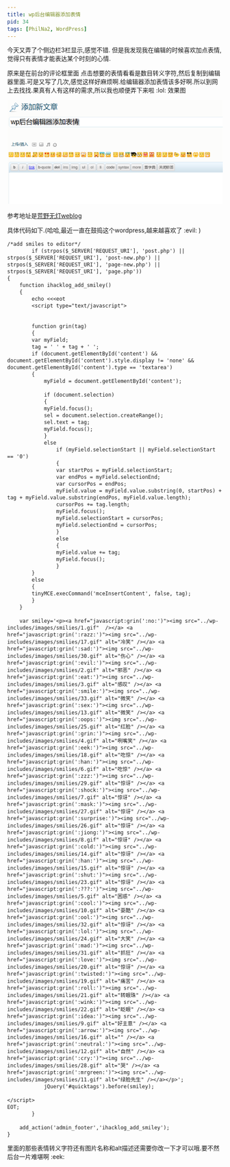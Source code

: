 ```yaml
---
title: wp后台编辑器添加表情
pid: 34
tags: [PhilNa2, WordPress]
---
```

今天又弄了个侧边栏3栏显示,感觉不错. 但是我发现我在编辑的时候喜欢加点表情,觉得只有表情才能表达某个时刻的心情.

原来是在前台的评论框里面 点击想要的表情看看是数目转义字符,然后复制到编辑器里面.可是又写了几次,感觉这样好麻烦啊.给编辑器添加表情该多好啊.所以到网上去找找.果真有人有这样的需求,所以我也顺便弄下来啦 :lol:
效果图

![](/uploads/2011/04/20110404-34-01.png)

参考地址是[荒野无灯weblog](http://www.ihacklog.com/wordpress/wpskills/add-wp-smiley-for-html-and-rich-text-editor.html)

具体代码如下.(哈哈,最近一直在鼓捣这个wordpress,越来越喜欢了 :evil: )

    /*add smiles to editor*/
            if (strpos($_SERVER['REQUEST_URI'], 'post.php') || strpos($_SERVER['REQUEST_URI'], 'post-new.php') || strpos($_SERVER['REQUEST_URI'], 'page-new.php') || strpos($_SERVER['REQUEST_URI'], 'page.php'))
    {
        function ihacklog_add_smiley()
        {
            echo <<<eot
            <script type="text/javascript">


            function grin(tag)
            {
            var myField;
            tag = ' ' + tag + ' ';
            if (document.getElementById('content') && document.getElementById('content').style.display != 'none' && document.getElementById('content').type == 'textarea')
            {
                myField = document.getElementById('content');

                if (document.selection)
                {
                myField.focus();
                sel = document.selection.createRange();
                sel.text = tag;
                myField.focus();
                }
                else
                    if (myField.selectionStart || myField.selectionStart == '0')
                    {
                    var startPos = myField.selectionStart;
                    var endPos = myField.selectionEnd;
                    var cursorPos = endPos;
                    myField.value = myField.value.substring(0, startPos) + tag + myField.value.substring(endPos, myField.value.length);
                    cursorPos += tag.length;
                    myField.focus();
                    myField.selectionStart = cursorPos;
                    myField.selectionEnd = cursorPos;
                    }
                    else
                    {
                    myField.value += tag;
                    myField.focus();
                    }
            }
            else
            {
            tinyMCE.execCommand('mceInsertContent', false, tag);
            }
        }

        var smiley='<p><a href="javascript:grin(':no:')"><img src="../wp-includes/images/smilies/1.gif"  /></a> <a href="javascript:grin(':razz:')"><img src="../wp-includes/images/smilies/17.gif" alt="冷笑" /></a> <a href="javascript:grin(':sad:')"><img src="../wp-includes/images/smilies/30.gif" alt="伤心" /></a> <a href="javascript:grin(':evil:')"><img src="../wp-includes/images/smilies/2.gif" alt="邪恶" /></a> <a href="javascript:grin(':eat:')"><img src="../wp-includes/images/smilies/3.gif" alt="感叹" /></a> <a href="javascript:grin(':smile:')"><img src="../wp-includes/images/smilies/33.gif" alt="微笑" /></a> <a href="javascript:grin(':sex:')"><img src="../wp-includes/images/smilies/13.gif" alt="微笑" /></a> <a href="javascript:grin(':oops:')"><img src="../wp-includes/images/smilies/25.gif" alt="红脸" /></a> <a href="javascript:grin(':grin:')"><img src="../wp-includes/images/smilies/4.gif" alt="咧嘴笑" /></a> <a href="javascript:grin(':eek:')"><img src="../wp-includes/images/smilies/18.gif" alt="吃惊" /></a> <a href="javascript:grin(':han:')"><img src="../wp-includes/images/smilies/6.gif" alt="吃惊" /></a> <a href="javascript:grin(':zzz:')"><img src="../wp-includes/images/smilies/29.gif" alt="惊讶" /></a> <a href="javascript:grin(':shock:')"><img src="../wp-includes/images/smilies/7.gif" alt="惊讶" /></a> <a href="javascript:grin(':mask:')"><img src="../wp-includes/images/smilies/27.gif" alt="惊讶" /></a> <a href="javascript:grin(':surprise:')"><img src="../wp-includes/images/smilies/26.gif" alt="惊讶" /></a> <a href="javascript:grin(':jiong:')"><img src="../wp-includes/images/smilies/8.gif" alt="惊讶" /></a> <a href="javascript:grin(':cold:')"><img src="../wp-includes/images/smilies/14.gif" alt="惊讶" /></a> <a href="javascript:grin(':han:')"><img src="../wp-includes/images/smilies/15.gif" alt="惊讶" /></a> <a href="javascript:grin(':shut:')"><img src="../wp-includes/images/smilies/23.gif" alt="惊讶" /></a> <a href="javascript:grin(':???:')"><img src="../wp-includes/images/smilies/5.gif" alt="困惑" /></a> <a href="javascript:grin(':cool:')"><img src="../wp-includes/images/smilies/10.gif" alt="耍酷" /></a> <a href="javascript:grin(':ool:')"><img src="../wp-includes/images/smilies/32.gif" alt="惊讶" /></a> <a href="javascript:grin(':lol:')"><img src="../wp-includes/images/smilies/24.gif" alt="大笑" /></a> <a href="javascript:grin(':mad:')"><img src="../wp-includes/images/smilies/31.gif" alt="抓狂" /></a> <a href="javascript:grin(':love:')"><img src="../wp-includes/images/smilies/20.gif" alt="惊讶" /></a> <a href="javascript:grin(':twisted:')"><img src="../wp-includes/images/smilies/19.gif" alt="痛苦" /></a> <a href="javascript:grin(':roll:')"><img src="../wp-includes/images/smilies/21.gif" alt="转眼珠" /></a> <a href="javascript:grin(':wink:')"><img src="../wp-includes/images/smilies/22.gif" alt="眨眼" /></a> <a href="javascript:grin(':idea:')"><img src="../wp-includes/images/smilies/9.gif" alt="好主意" /></a> <a href="javascript:grin(':arrow:')"><img src="../wp-includes/images/smilies/16.gif" alt="" /></a> <a href="javascript:grin(':neutral:')"><img src="../wp-includes/images/smilies/12.gif" alt="自然" /></a> <a href="javascript:grin(':cry:')"><img src="../wp-includes/images/smilies/28.gif" alt="哭" /></a> <a href="javascript:grin(':mrgreen:')"><img src="../wp-includes/images/smilies/11.gif" alt="绿脸先生" /></a></p>';
                jQuery('#quicktags').before(smiley);

    </script>
    EOT;
            }

        add_action('admin_footer','ihacklog_add_smiley');
    }
里面的那些表情转义字符还有图片名称和alt描述还需要你改一下才可以哦.要不然后台一片难堪啊 :eek:
